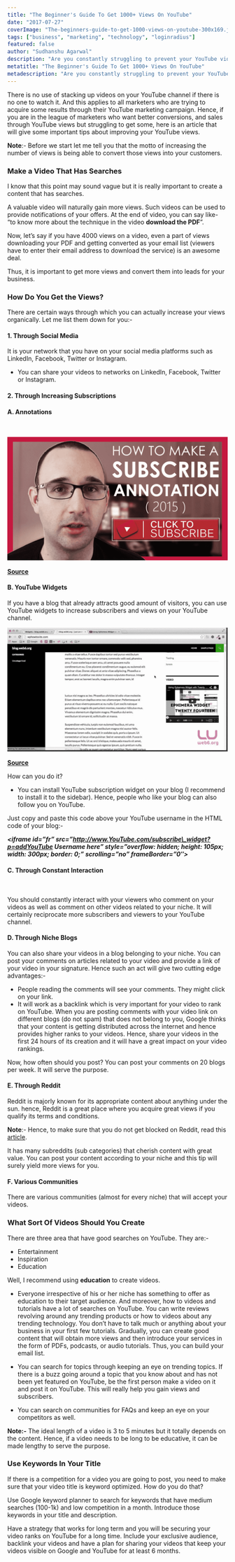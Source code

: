 ```yaml
---
title: "The Beginner's Guide To Get 1000+ Views On YouTube"
date: "2017-07-27"
coverImage: "The-beginners-guide-to-get-1000-views-on-youtube-300x169.jpg"
tags: ["business", "marketing", "technology", "loginradius"]
featured: false 
author: "Sudhanshu Agarwal"
description: "Are you constantly struggling to prevent your YouTube videos from falling? Read on t how you can get your videos rank higher on Youtube by boosting views."
metatitle: "The Beginner's Guide To Get 1000+ Views On YouTube"
metadescription: "Are you constantly struggling to prevent your YouTube videos from falling? Read on t how you can get your videos rank higher on Youtube by boosting views."
---
```


There is no use of stacking up videos on your YouTube channel if there is no one to watch it. And this applies to all marketers who are trying to acquire some results through their YouTube marketing campaign. Hence, if you are in the league of marketers who want better conversions, and sales through YouTube views but struggling to get some, here is an article that will give some important tips about improving your YouTube views.

**Note**:- Before we start let me tell you that the motto of increasing the number of views is being able to convert those views into your customers.

### **Make a Video That Has Searches**

I know that this point may sound vague but it is really important to create a content that has searches.

A valuable video will naturally gain more views. Such videos can be used to provide notifications of your offers. At the end of video, you can say like- “to know more about the technique in the video **download the PDF**”.

Now, let’s say if you have 4000 views on a video, even a part of views downloading your PDF and getting converted as your email list (viewers have to enter their email address to download the service) is an awesome deal.

Thus, it is important to get more views and convert them into leads for your business.

### **How Do You Get the Views?**

There are certain ways through which you can actually increase your views organically. Let me list them down for you:-

#### **1\. Through Social Media**

It is your network that you have on your social media platforms such as LinkedIn, Facebook, Twitter or Instagram.

- You can share your videos to networks on LinkedIn, Facebook, Twitter or Instagram.

#### **2\. Through Increasing Subscriptions**

#### **A. Annotations**

 

![Using Annotations in Youtube videos](Annotations-1024x572.png)

[**Source**](https://www.youtube.com/watch?v=6XX8D7c4MLM)

#### **B. YouTube Widgets**

If you have a blog that already attracts good amount of visitors, you can use YouTube widgets to increase subscribers and views on your YouTube channel.

![YouTube Widgets](Youtube-widgets-1024x576.png?ver=1553881376)

**[Source](https://www.youtube.com/watch?v=k3EN-iigEx0)** 

How can you do it?

- You can install YouTube subscription widget on your blog (I recommend to install it to the sidebar). Hence, people who like your blog can also follow you on YouTube.

Just copy and paste this code above your YouTube username in the HTML code of your blog:-

_**<iframe id=”fr” src=”http://www.YouTube.com/subscribe\_widget?p=addYouTube Username here” style=”overflow: hidden; height: 105px; width: 300px; border: 0;” scrolling=”no” frameBorder=”0″></iframe>**_

#### **C. Through Constant Interaction**

 

You should constantly interact with your viewers who comment on your videos as well as comment on other videos related to your niche. It will certainly reciprocate more subscribers and viewers to your YouTube channel.

#### **D. Through Niche Blogs**

You can also share your videos in a blog belonging to your niche. You can post your comments on articles related to your video and provide a link of your video in your signature. Hence such an act will give two cutting edge advantages:-

- People reading the comments will see your comments. They might click on your link.
- It will work as a backlink which is very important for your video to rank on YouTube. When you are posting comments with your video link on different blogs (do not spam) that does not belong to you, Google thinks that your content is getting distributed across the internet and hence provides higher ranks to your videos. Hence, share your videos in the first 24 hours of its creation and it will have a great impact on your video rankings.

Now, how often should you post? You can post your comments on 20 blogs per week. It will serve the purpose.

#### **E. Through Reddit**

Reddit is majorly known for its appropriate content about anything under the sun. hence, Reddit is a great place where you acquire great views if you qualify its terms and conditions.

**Note**:- Hence, to make sure that you do not get blocked on Reddit, read this [article](https://www.loginradius.com/fuel/ultimate-guide-to-get-traffic-from-reddit/).

It has many subreddits (sub categories) that cherish content with great value. You can post your content according to your niche and this tip will surely yield more views for you.

#### **F. Various Communities**

There are various communities (almost for every niche) that will accept your videos.

### **What Sort Of Videos Should You Create**

There are three area that have good searches on YouTube. They are:-

- Entertainment
- Inspiration
- Education

Well, I recommend using **education** to create videos.

- Everyone irrespective of his or her niche has something to offer as education to their target audience. And moreover, how to videos and tutorials have a lot of searches on YouTube. You can write reviews revolving around any trending products or how to videos about any trending technology. You don’t have to talk much or anything about your business in your first few tutorials. Gradually, you can create good content that will obtain more views and then introduce your services in the form of PDFs, podcasts, or audio tutorials. Thus, you can build your email list.

- You can search for topics through keeping an eye on trending topics. If there is a buzz going around a topic that you know about and has not been yet featured on YouTube, be the first person make a video on it and post it on YouTube. This will really help you gain views and subscribers.
- You can search on communities for FAQs and keep an eye on your competitors as well.

**Note:-** The ideal length of a video is 3 to 5 minutes but it totally depends on the content. Hence, if a video needs to be long to be educative, it can be made lengthy to serve the purpose.

### **Use Keywords In Your Title**

If there is a competition for a video you are going to post, you need to make sure that your video title is keyword optimized. How do you do that?

Use Google keyword planner to search for keywords that have medium searches (100-1k) and low competition in a month. Introduce those keywords in your title and description.

Have a strategy that works for long term and you will be securing your video ranks on YouTube for a long time. Include your exclusive audience, backlink your videos and have a plan for sharing your videos that keep your videos visible on Google and YouTube for at least 6 months.
